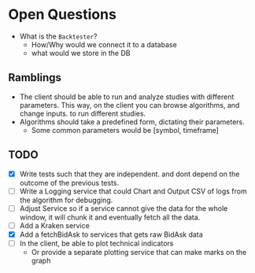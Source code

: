 # Open Questions

- What is the `Backtester`?
  - How/Why would we connect it to a database
  - what would we store in the DB

## Ramblings

- The client should be able to run and analyze studies with different parameters. This way, on the client you can browse algorithms, and change inputs. to run different studies.
- Algorithms should take a predefined form, dictating their parameters.
  - Some common parameters would be [symbol, timeframe]

## TODO

- [x] Write tests such that they are independent. and dont depend on the outcome of the previous tests.
- [ ] Write a Logging service that could Chart and Output CSV of logs from the algorithm for debugging.
- [ ] Adjust Service so if a service cannot give the data for the whole window, it will chunk it and eventually fetch all the data.
- [ ] Add a Kraken service
- [x] Add a fetchBidAsk to services that gets raw BidAsk data
- [ ] In the client, be able to plot technical indicators
  - Or provide a separate plotting service that can make marks on the graph
